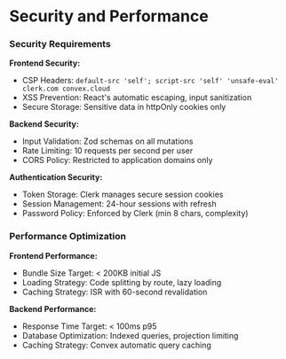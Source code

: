 # Security and Performance

### Security Requirements

**Frontend Security:**
- CSP Headers: `default-src 'self'; script-src 'self' 'unsafe-eval' clerk.com convex.cloud`
- XSS Prevention: React's automatic escaping, input sanitization
- Secure Storage: Sensitive data in httpOnly cookies only

**Backend Security:**
- Input Validation: Zod schemas on all mutations
- Rate Limiting: 10 requests per second per user
- CORS Policy: Restricted to application domains only

**Authentication Security:**
- Token Storage: Clerk manages secure session cookies
- Session Management: 24-hour sessions with refresh
- Password Policy: Enforced by Clerk (min 8 chars, complexity)

### Performance Optimization

**Frontend Performance:**
- Bundle Size Target: < 200KB initial JS
- Loading Strategy: Code splitting by route, lazy loading
- Caching Strategy: ISR with 60-second revalidation

**Backend Performance:**
- Response Time Target: < 100ms p95
- Database Optimization: Indexed queries, projection limiting
- Caching Strategy: Convex automatic query caching
